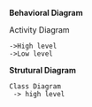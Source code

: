__Behavioral Diagram__

   Activity Diagram
   
    ->High level 
    ->Low level
    
__Strutural Diagram__
    
    Class Diagram
     -> high level 
